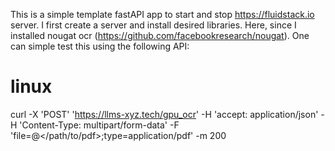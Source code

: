 This is a simple template fastAPI app to start and stop https://fluidstack.io server. 
I first create a server and install desired libraries. Here, since I installed nougat ocr (https://github.com/facebookresearch/nougat). 
One can simple test this using the following API:
# linux
curl -X 'POST'   'https://llms-xyz.tech/gpu_ocr'   -H 'accept: application/json'   -H 'Content-Type: multipart/form-data'   -F 'file=@</path/to/pdf>;type=application/pdf' -m 200
